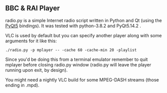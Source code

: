 ## BBC & RAI Player

radio.py is a simple Internet radio script written in Python and Qt (using the [PyQt5][0] bindings). It was tested with python-3.8.2 and PyQt5.14.2 .

VLC is used by default but you can specify another player along with some arguments for it like this:

`./radio.py -p mplayer -- -cache 60 -cache-min 20 -playlist`

Since you'd be doing this from a terminal emulator remember to quit mplayer before closing radio.py window (radio.py will leave the player running upon exit, by design).

You might need a nightly VLC build for some MPEG-DASH streams (those ending in .mpd).

[0]: https://www.riverbankcomputing.com/software/pyqt/intro

